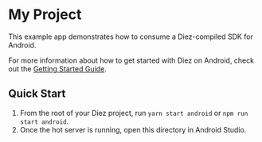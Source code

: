 # My Project

This example app demonstrates how to consume a Diez-compiled SDK for Android.

For more information about how to get started with Diez on Android, check out the [Getting Started Guide](https://diez.org/getting-started/kotlin.html).

## Quick Start

1. From the root of your Diez project, run `yarn start android` or `npm run start android`.
2. Once the hot server is running, open this directory in Android Studio.
